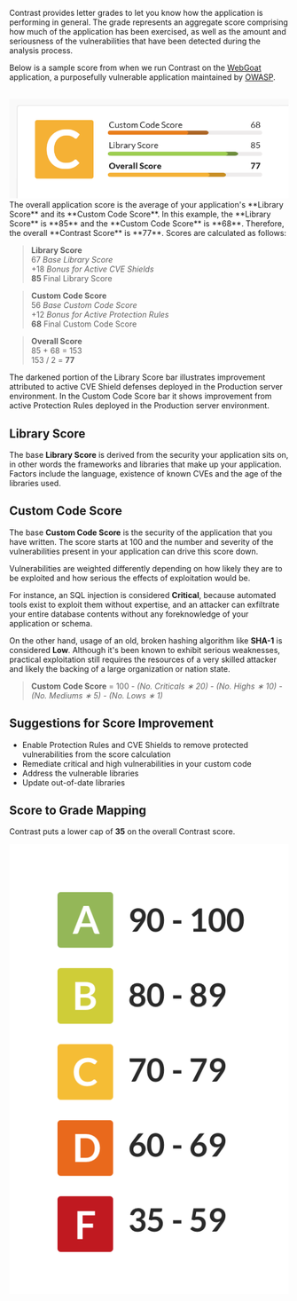 <!--
title: "Contrast Scoring Guide"
description: "Guide to Contrast scoring"
tags: "user TeamServer application scoring guide grade"
-->

Contrast provides letter grades to let you know how the application is performing in general. The grade represents an aggregate score comprising how much of the application has been exercised, as well as the amount and seriousness of the vulnerabilities that have been detected during the analysis process.

Below is a sample score from when we run Contrast on the [WebGoat](https://code.google.com/p/webgoat/) application, a purposefully vulnerable application maintained by [OWASP](https://www.owasp.org/index.php/Main_Page).

<br/>
<a href="assets/images/KB1-d10_1.png" rel="lightbox" title="Contrast Score"><img class="thumbnail" src="assets/images/KB1-d10_1.png"/></a>
<br/>
The overall application score is the average of your application's **Library Score** and its **Custom Code Score**. In this example, the **Library Score** is **85** and the **Custom Code Score** is **68**. Therefore, the overall **Contrast Score** is **77**. Scores are calculated as follows:

>**Library Score**<br/>
> 67 *Base Library Score*<br/>
>+18 *Bonus for Active CVE Shields*<br/>
> **85** Final Library Score<br/>

>**Custom Code Score**<br/>
> 56 *Base Custom Code Score*<br/>
>+12 *Bonus for Active Protection Rules*<br/>
> **68** Final Custom Code Score<br/>

>**Overall Score**<br/>
>85 + 68 = 153</br>
>153 / 2 = **77**<br/>

The darkened portion of the Library Score bar illustrates improvement attributed to active CVE Shield defenses deployed in the Production server environment. In the Custom Code Score bar it shows improvement from active Protection Rules deployed in the Production server environment.


## Library Score

The base **Library Score** is derived from the security your application sits on, in other words the frameworks and libraries that make up your application. Factors include the language, existence of known CVEs and the age of the libraries used.


## Custom Code Score

The base **Custom Code Score** is the security of the application that you have written. The score starts at 100 and the number and severity of the vulnerabilities present in your application can drive this score down.

Vulnerabilities are weighted differently depending on how likely they are to be exploited and how serious the effects of exploitation would be.

For instance, an SQL injection is considered **Critical**, because automated tools exist to exploit them without expertise, and an attacker can exfiltrate your entire database contents without any foreknowledge of your application or schema.

On the other hand, usage of an old, broken hashing algorithm like **SHA-1** is considered **Low**. Although it's been known to exhibit serious weaknesses, practical exploitation still requires the resources of a very skilled attacker and likely the backing of a large organization or nation state.

>**Custom Code Score** = 100 - *(No. Criticals &#8727; 20)* - *(No. Highs &#8727; 10)* - *(No. Mediums &#8727; 5)* - *(No. Lows &#8727; 1)*


## Suggestions for Score Improvement

* Enable Protection Rules and CVE Shields to remove protected vulnerabilities from the score calculation
* Remediate critical and high vulnerabilities in your custom code
* Address the vulnerable libraries
* Update out-of-date libraries


## Score to Grade Mapping

Contrast puts a lower cap of **35** on the overall Contrast score.

<a href="assets/images/KB1-d10_2.png" rel="lightbox" title="Score To Grade Mapping"><img class="thumbnail" src="assets/images/KB1-d10_2.png"/></a>


